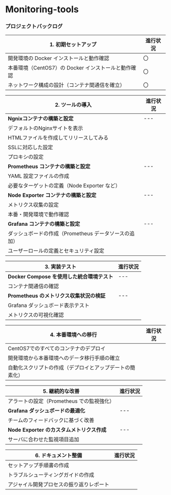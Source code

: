 # Monitoring-tools

### **プロジェクトバックログ**

|**1. 初期セットアップ**|進行状況|
|----|----|
|開発環境の Docker インストールと動作確認|〇|
|本番環境（CentOS7）の Docker インストールと動作確認|〇|
|ネットワーク構成の設計（コンテナ間通信を確立）|〇|

|**2. ツールの導入**|進行状況|
|----|----|
|**Ngnixコンテナの構築と設定**|---|
|デフォルトのNginxサイトを表示||
|HTMLファイルを作成してリリースしてみる||
|SSLに対応した設定||
|プロキシの設定||
|**Prometheus コンテナの構築と設定**|---|
|YAML 設定ファイルの作成||
|必要なターゲットの定義（Node Exporter など）||
|**Node Exporter コンテナの構築と設定**|---|
|メトリクス収集の設定||
|本番・開発環境で動作確認||
|**Grafana コンテナの構築と設定**|---|
|ダッシュボードの作成（Prometheus データソースの追加）||
|ユーザーロールの定義とセキュリティ設定||

|**3. 実装テスト**|進行状況|
|----|----|
|**Docker Compose を使用した統合環境テスト**|---|
|コンテナ間通信の確認||
|**Prometheus のメトリクス収集状況の検証**|---|
|Grafana ダッシュボード表示テスト||
|メトリクスの可視化確認

|**4. 本番環境への移行**|進行状況|
|----|----|
|CentOS7でのすべてのコンテナのデプロイ||
|開発環境から本番環境へのデータ移行手順の確立||
|自動化スクリプトの作成（デプロイとアップデートの簡素化）||

|**5. 継続的な改善**|進行状況|
|----|----|
|アラートの設定（Prometheus での監視強化）||
|**Grafana ダッシュボードの最適化**|---|
|チームのフィードバックに基づく改善||
|**Node Exporter のカスタムメトリクス作成**|---|
|サーバに合わせた監視項目追加||

|**6. ドキュメント整備**|進行状況|
|----|----|
|セットアップ手順書の作成||
|トラブルシューティングガイドの作成||
|アジャイル開発プロセスの振り返りレポート||

